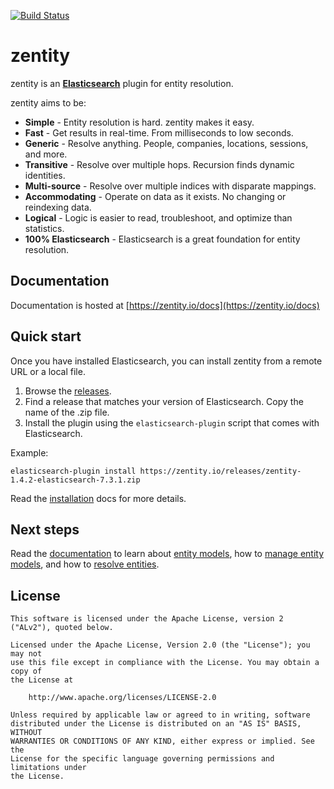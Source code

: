 [![Build Status](https://travis-ci.org/zentity-io/zentity.svg?branch=master)](https://travis-ci.org/zentity-io/zentity)

# zentity

zentity is an **[Elasticsearch](https://www.elastic.co/products/elasticsearch)** plugin for entity resolution.

zentity aims to be:

- **Simple** - Entity resolution is hard. zentity makes it easy.
- **Fast** - Get results in real-time. From milliseconds to low seconds.
- **Generic** - Resolve anything. People, companies, locations, sessions, and more.
- **Transitive** - Resolve over multiple hops. Recursion finds dynamic identities.
- **Multi-source** - Resolve over multiple indices with disparate mappings.
- **Accommodating** - Operate on data as it exists. No changing or reindexing data.
- **Logical** - Logic is easier to read, troubleshoot, and optimize than statistics.
- **100% Elasticsearch** - Elasticsearch is a great foundation for entity resolution.


## Documentation

Documentation is hosted at [https://zentity.io/docs](https://zentity.io/docs)


## Quick start

Once you have installed Elasticsearch, you can install zentity from a remote URL or a local file.

1. Browse the [releases](https://zentity.io/releases).
2. Find a release that matches your version of Elasticsearch. Copy the name of the .zip file.
3. Install the plugin using the `elasticsearch-plugin` script that comes with Elasticsearch.

Example:

`elasticsearch-plugin install https://zentity.io/releases/zentity-1.4.2-elasticsearch-7.3.1.zip`

Read the [installation](https://zentity.io/docs/installation) docs for more details.


## Next steps

Read the [documentation](https://zentity.io/docs/basic-usage) to learn about [entity models](https://zentity.io/docs/entity-models),
how to [manage entity models](https://zentity.io/docs/rest-apis/models-api), and how to [resolve entities](https://zentity.io/docs/rest-apis/resolution-api).


## <a name="license">License</a>

```
This software is licensed under the Apache License, version 2 ("ALv2"), quoted below.

Licensed under the Apache License, Version 2.0 (the "License"); you may not
use this file except in compliance with the License. You may obtain a copy of
the License at

    http://www.apache.org/licenses/LICENSE-2.0

Unless required by applicable law or agreed to in writing, software
distributed under the License is distributed on an "AS IS" BASIS, WITHOUT
WARRANTIES OR CONDITIONS OF ANY KIND, either express or implied. See the
License for the specific language governing permissions and limitations under
the License.
```
